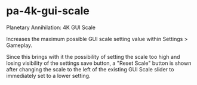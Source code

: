 # pa-4k-gui-scale
Planetary Annihilation: 4K GUI Scale

Increases the maximum possible GUI scale setting value within Settings > Gameplay.

Since this brings with it the possibility of setting the scale too high and losing visibility of the settings save
button, a "Reset Scale" button is shown after changing the scale to the left of the existing GUI Scale slider to
immediately set to a lower setting.
